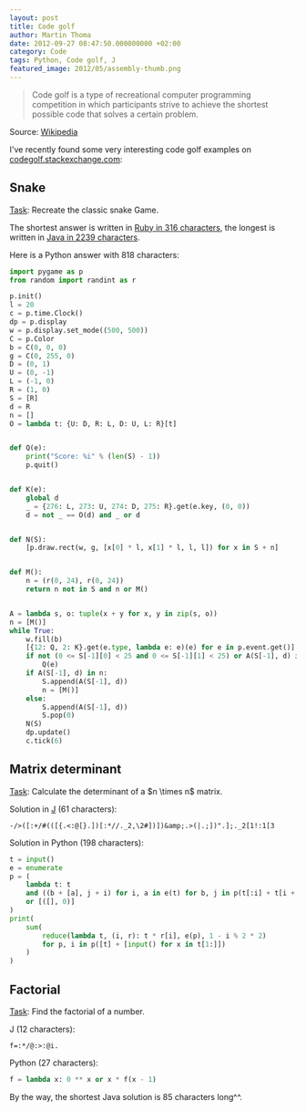 ```yaml
---
layout: post
title: Code golf
author: Martin Thoma
date: 2012-09-27 08:47:50.000000000 +02:00
category: Code
tags: Python, Code golf, J
featured_image: 2012/05/assembly-thumb.png
---
```

<blockquote>Code golf is a type of recreational computer programming competition in which participants strive to achieve the shortest possible code that solves a certain problem.</blockquote>
Source: <a href="http://en.wikipedia.org/wiki/Code_golf">Wikipedia</a>

I've recently found some very interesting code golf examples on <a href="http://codegolf.stackexchange.com">codegolf.stackexchange.com</a>:

<h2>Snake</h2>
<a href="http://codegolf.stackexchange.com/q/7241/5240">Task</a>: Recreate the classic snake Game. 

The shortest answer is written in <a href="http://codegolf.stackexchange.com/a/7260/5240">Ruby in 316 characters</a>, the longest is written in <a href="http://codegolf.stackexchange.com/a/7255/5240">Java in 2239 characters</a>.

Here is a Python answer with 818 characters:

```python
import pygame as p
from random import randint as r

p.init()
l = 20
c = p.time.Clock()
dp = p.display
w = p.display.set_mode((500, 500))
C = p.Color
b = C(0, 0, 0)
g = C(0, 255, 0)
D = (0, 1)
U = (0, -1)
L = (-1, 0)
R = (1, 0)
S = [R]
d = R
n = []
O = lambda t: {U: D, R: L, D: U, L: R}[t]


def Q(e):
    print("Score: %i" % (len(S) - 1))
    p.quit()


def K(e):
    global d
    _ = {276: L, 273: U, 274: D, 275: R}.get(e.key, (0, 0))
    d = not _ == O(d) and _ or d


def N(S):
    [p.draw.rect(w, g, [x[0] * l, x[1] * l, l, l]) for x in S + n]


def M():
    n = (r(0, 24), r(0, 24))
    return n not in S and n or M()


A = lambda s, o: tuple(x + y for x, y in zip(s, o))
n = [M()]
while True:
    w.fill(b)
    [{12: Q, 2: K}.get(e.type, lambda e: e)(e) for e in p.event.get()]
    if not (0 <= S[-1][0] < 25 and 0 <= S[-1][1] < 25) or A(S[-1], d) in S:
        Q(e)
    if A(S[-1], d) in n:
        S.append(A(S[-1], d))
        n = [M()]
    else:
        S.append(A(S[-1], d))
        S.pop(0)
    N(S)
    dp.update()
    c.tick(6)
```

<h2>Matrix determinant</h2>
<a href="http://codegolf.stackexchange.com/q/8405/5240">Task</a>: Calculate the determinant of a $n \times n$ matrix.

Solution in <a href="http://en.wikipedia.org/wiki/J_(programming_language)">J</a> (61 characters):
```text
-/>([:+/#(([{.<:@[}.])[:*//._2,\2#])])&amp;.>(|.;])".];._2[1!:1[3
```

Solution in Python (198 characters):
```python
t = input()
e = enumerate
p = (
    lambda t: t
    and ((b + [a], j + i) for i, a in e(t) for b, j in p(t[:i] + t[i + 1 :]))
    or [([], 0)]
)
print(
    sum(
        reduce(lambda t, (i, r): t * r[i], e(p), 1 - i % 2 * 2)
        for p, i in p([t] + [input() for x in t[1:]])
    )
)
```

<h2>Factorial</h2>
<a href="http://codegolf.stackexchange.com/q/607/5240">Task</a>: Find the factorial of a number.

J (12 characters):
```text
f=:*/@:>:@i.
```

Python (27 characters):
```python
f = lambda x: 0 ** x or x * f(x - 1)
```

By the way, the shortest Java solution is 85 characters long^^.
